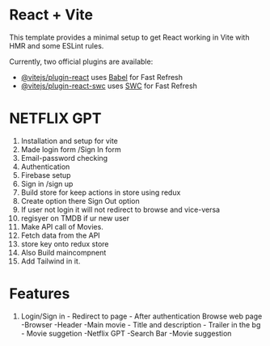 # React + Vite

This template provides a minimal setup to get React working in Vite with HMR and some ESLint rules.

Currently, two official plugins are available:

- [@vitejs/plugin-react](https://github.com/vitejs/vite-plugin-react/blob/main/packages/plugin-react/README.md) uses [Babel](https://babeljs.io/) for Fast Refresh
- [@vitejs/plugin-react-swc](https://github.com/vitejs/vite-plugin-react-swc) uses [SWC](https://swc.rs/) for Fast Refresh

# NETFLIX GPT

1. Installation and setup for vite
2. Made login form /Sign In form
3. Email-password checking
4. Authentication
5. Firebase setup
6. Sign in /sign up
7. Build store for keep actions in store using redux
8. Create option there Sign Out option
9. If user not login it will not redirect to browse and vice-versa
10. regisyer on TMDB if ur new user
11. Make API call of Movies.
12. Fetch data from the API
13. store key onto redux store
14. Also Build maincompnent
15. Add Tailwind in it.

# Features

1. Login/Sign in - Redirect to page - After authentication Browse web page
   -Browser
   -Header
   -Main movie - Title and description - Trailer in the bg - Movie suggetion
   -Netflix GPT
   -Search Bar
   -Movie suggestion

